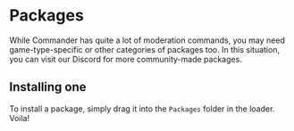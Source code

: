 # Packages

While Commander has quite a lot of moderation commands, you may need game-type-specific or other categories of packages too. In this situation, you can visit our Discord for more community-made packages.

## Installing one
To install a package, simply drag it into the `Packages` folder in the loader. Voila!
